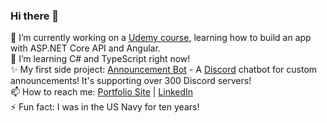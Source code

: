 ### Hi there 👋

<!--
**bubeez/bubeez** is a ✨ _special_ ✨ repository because its `README.md` (this file) appears on your GitHub profile.
-->

🔭 I’m currently working on a <a target="_blank" href="https://www.udemy.com/course/build-an-app-with-aspnet-core-and-angular-from-scratch/">Udemy course</a>, learning how to build an app with ASP.NET Core API and Angular.<br>
🌱 I’m learning C# and TypeScript right now!<br>
✨ My first side project: <a target="_blank" href="https://www.announcementbot.live/">Announcement Bot</a> - A <a target="_blank" href="https://discord.com/">Discord</a> chatbot for custom announcements! It's supporting over 300 Discord servers!<br>
📫 How to reach me: <a target="_blank" href="https://www.bubeez.dev/">Portfolio Site</a> | <a target="_blank" href="https://www.linkedin.com/in/cwblount/">LinkedIn</a><br>
⚡ Fun fact: I was in the US Navy for ten years!
